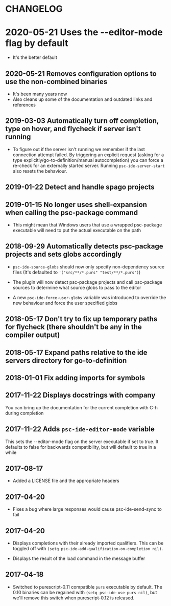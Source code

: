 # CHANGELOG

# 2020-05-21 Uses the --editor-mode flag by default

- It's the better default

## 2020-05-21 Removes configuration options to use the non-combined binaries

- It's been many years now
- Also cleans up some of the documentation and outdated links and references

## 2019-03-03 Automatically turn off completion, type on hover, and flycheck if server isn't running

- To figure out if the server isn't running we remember if the last
  connection attempt failed. By triggering an explicit request (asking
  for a type explicitly/go-to-definition/manual autocompletion) you
  can force a re-check for an externally started server. Running
  `psc-ide-server-start` also resets the behaviour.

## 2019-01-22 Detect and handle spago projects

## 2019-01-15 No longer uses shell-expansion when calling the psc-package command

- This might mean that Windows users that use a wrapped psc-package executable will
  need to put the actual executable on the path

## 2018-09-29 Automatically detects psc-package projects and sets globs accordingly

- `psc-ide-source-globs` should now only specify non-dependency source
  files (It's defaulted to `'("src/**/*.purs" "test/**/*.purs")`)

- The plugin will now detect psc-package projects and call psc-package
  sources to determine what source globs to pass to the editor

- A new `psc-ide-force-user-globs` variable was introduced to override
  the new behaviour and force the user specified globs

## 2018-05-17 Don't try to fix up temporary paths for flycheck (there shouldn't be any in the compiler output)
## 2018-05-17 Expand paths relative to the ide servers directory for go-to-definition

## 2018-01-01 Fix adding imports for symbols

## 2017-11-22 Displays docstrings with company
You can bring up the documentation for the current completion with C-h during
completion

## 2017-11-22 Adds `psc-ide-editor-mode` variable
This sets the --editor-mode flag on the server executable if set to true. It
defaults to false for backwards compatibility, but will default to true in a
while

## 2017-08-17
- Added a LICENSE file and the appropriate headers

## 2017-04-20
- Fixes a bug where large responses would cause psc-ide-send-sync to fail

## 2017-04-20
- Displays completions with their already imported qualifiers. This can be toggled
off with `(setq psc-ide-add-qualification-on-completion nil)`.

- Displays the result of the load command in the message buffer

## 2017-04-18
- Switched to purescript-0.11 compatible `purs` executable by default. The 0.10
binaries can be regained with `(setq psc-ide-use-purs nil)`, but we'll remove
this switch when purescript-0.12 is released.
